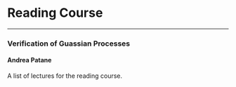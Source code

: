 # Reading Course
---------------------------------------------------------

### Verification of Guassian Processes
#### Andrea Patane 
A list of lectures for the reading course.
